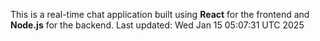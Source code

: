 This is a real-time chat application built using **React** for the frontend and **Node.js** for the backend.
Last updated: Wed Jan 15 05:07:31 UTC 2025
